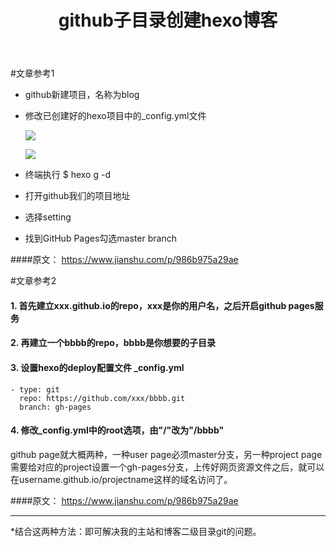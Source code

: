 ﻿---
title: github子目录创建hexo博客
---
#文章参考1

*   github新建项目，名称为blog
*   修改已创建好的hexo项目中的_config.yml文件
    
    ![](//upload-images.jianshu.io/upload_images/7691672-10c91cc7e9e1f42c.png?imageMogr2/auto-orient/strip%7CimageView2/2/w/1000/format/webp)
    
    ![](//upload-images.jianshu.io/upload_images/7691672-6de8aa1b0c8c5989.png?imageMogr2/auto-orient/strip%7CimageView2/2/w/1000/format/webp)
    
*   终端执行 $ hexo g -d
*   打开github我们的项目地址
*   选择setting
*   找到GitHub Pages勾选master branch

####原文：
https://www.jianshu.com/p/986b975a29ae

#文章参考2
#### 1\. 首先建立xxx.github.io的repo，xxx是你的用户名，之后开启github pages服务

#### 2\. 再建立一个bbbb的repo，bbbb是你想要的子目录

#### 3\. 设置hexo的deploy配置文件 _config.yml

    - type: git
      repo: https://github.com/xxx/bbbb.git
      branch: gh-pages
    

#### 4\. 修改_config.yml中的root选项，由"/"改为"/bbbb"

github page就大概两种，一种user page必须master分支，另一种project page需要给对应的project设置一个gh-pages分支，上传好网页资源文件之后，就可以在username.github.io/projectname这样的域名访问了。

####原文：
https://www.jianshu.com/p/986b975a29ae

---
*结合这两种方法：即可解决我的主站和博客二级目录git的问题。

